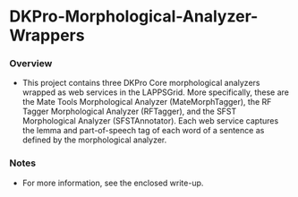 # DKPro-Morphological-Analyzer-Wrappers

### Overview ###
- This project contains three DKPro Core morphological analyzers wrapped as web services in the LAPPSGrid. More specifically, these are the Mate Tools Morphological Analyzer (MateMorphTagger), the RF Tagger Morphological Analyzer (RFTagger), and the SFST Morphological Analyzer (SFSTAnnotator). Each web service captures the lemma and part-of-speech tag of each word of a sentence as defined by the morphological analyzer.

### Notes ###
- For more information, see the enclosed write-up.
